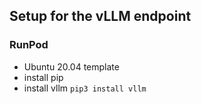 ## Setup for the vLLM endpoint


### RunPod
- Ubuntu 20.04 template
- install pip
- install vllm `pip3 install vllm`